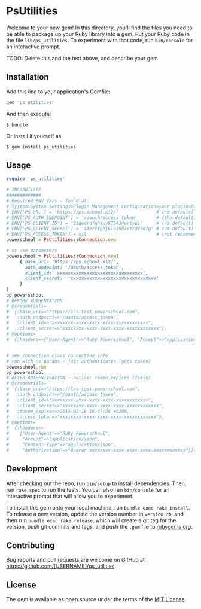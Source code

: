 # PsUtilities

Welcome to your new gem! In this directory, you'll find the files you need to be able to package up your Ruby library into a gem. Put your Ruby code in the file `lib/ps_utilities`. To experiment with that code, run `bin/console` for an interactive prompt.

TODO: Delete this and the text above, and describe your gem

## Installation

Add this line to your application's Gemfile:

```ruby
gem 'ps_utilities'
```

And then execute:

    $ bundle

Or install it yourself as:

    $ gem install ps_utilities

## Usage

```ruby
require 'ps_utilities'

# INSTANTIATE
#############
# Required ENV_Vars - found at:
# System>System Settings>Plugin Management Configuration>your plugin>Data_Provider_Configuration
# ENV['PS_URL'] = 'https://ps.school.k12/'              # (no default)
# ENV['PS_AUTH_ENDPOINT'] = '/oauth/access_token'       # (the default)
# ENV['PS_CLIENT_ID'] = '23qewrdfghjuy675434ertyui'     # (no default)
# ENV['PS_CLIENT_SECRET'] = '43ertfghjkloi9876trdfrdfg' # (no default)
# ENV['PS_ACCESS_TOKEN'] = nil                          # (not recommended)
powerschool = PsUtilities::Connection.new

# or use parameters
powerschool = PsUtilities::Connection.new(
     { base_uri: 'https://ps.school.k12/',
       auth_endpoint: '/oauth/access_token',
       client_id: 'xxxxxxxxxxxxxxxxxxxxxxxxxxxxxxxx',
       client_secret:  'xxxxxxxxxxxxxxxxxxxxxxxxxxxxxxxx'
     }
)
pp powerschool
# BEFORE AUTHENTATION
# @credentials=
#  {:base_uri=>"https://las-test.powerschool.com",
#   :auth_endpoint=>"/oauth/access_token",
#   :client_id=>"xxxxxxxx-xxxx-xxxx-xxxx-xxxxxxxxxxxx",
#   :client_secret=>"xxxxxxxx-xxxx-xxxx-xxxx-xxxxxxxxxxxx"},
# @options=
#  {:headers=>{"User-Agent"=>"Ruby Powerschool", "Accept"=>"application/json", "Content-Type"=>"application/json"}}>


# see connection class connection info
# run with no params - just authenticates (gets token)
powerschool.run
pp powerschool
# AFTER AUTHENTICATION - notice: token_expires (field)
# @credentials=
#  {:base_uri=>"https://las-test.powerschool.com",
#   :auth_endpoint=>"/oauth/access_token",
#   :client_id=>"xxxxxxxx-xxxx-xxxx-xxxx-xxxxxxxxxxxx",
#   :client_secret=>"xxxxxxxx-xxxx-xxxx-xxxx-xxxxxxxxxxxx",
#   :token_expires=>2018-02-18 16:47:28 +0200,
#   :access_token=>"xxxxxxxx-xxxx-xxxx-xxxx-xxxxxxxxxxxx"},
# @options=
#  {:headers=>
#    {"User-Agent"=>"Ruby Powerschool",
#     "Accept"=>"application/json",
#     "Content-Type"=>"application/json",
#     "Authorization"=>"Bearer xxxxxxxx-xxxx-xxxx-xxxx-xxxxxxxxxxxx"}}>

```

## Development

After checking out the repo, run `bin/setup` to install dependencies. Then, run `rake spec` to run the tests. You can also run `bin/console` for an interactive prompt that will allow you to experiment.

To install this gem onto your local machine, run `bundle exec rake install`. To release a new version, update the version number in `version.rb`, and then run `bundle exec rake release`, which will create a git tag for the version, push git commits and tags, and push the `.gem` file to [rubygems.org](https://rubygems.org).

## Contributing

Bug reports and pull requests are welcome on GitHub at https://github.com/[USERNAME]/ps_utilities.

## License

The gem is available as open source under the terms of the [MIT License](https://opensource.org/licenses/MIT).
